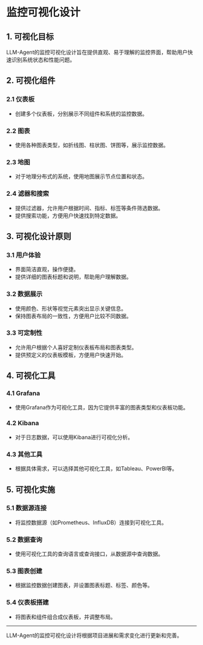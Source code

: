 # 监控可视化设计

## 1. 可视化目标

LLM-Agent的监控可视化设计旨在提供直观、易于理解的监控界面，帮助用户快速识别系统状态和性能问题。

## 2. 可视化组件

### 2.1 仪表板

- 创建多个仪表板，分别展示不同组件和系统的监控数据。

### 2.2 图表

- 使用各种图表类型，如折线图、柱状图、饼图等，展示监控数据。

### 2.3 地图

- 对于地理分布式的系统，使用地图展示节点位置和状态。

### 2.4 滤器和搜索

- 提供过滤器，允许用户根据时间、指标、标签等条件筛选数据。
- 提供搜索功能，方便用户快速找到特定数据。

## 3. 可视化设计原则

### 3.1 用户体验

- 界面简洁直观，操作便捷。
- 提供详细的图表标题和说明，帮助用户理解数据。

### 3.2 数据展示

- 使用颜色、形状等视觉元素突出显示关键信息。
- 保持图表布局的一致性，方便用户比较不同数据。

### 3.3 可定制性

- 允许用户根据个人喜好定制仪表板布局和图表类型。
- 提供预定义的仪表板模板，方便用户快速开始。

## 4. 可视化工具

### 4.1 Grafana

- 使用Grafana作为可视化工具，因为它提供丰富的图表类型和仪表板功能。

### 4.2 Kibana

- 对于日志数据，可以使用Kibana进行可视化分析。

### 4.3 其他工具

- 根据具体需求，可以选择其他可视化工具，如Tableau、PowerBI等。

## 5. 可视化实施

### 5.1 数据源连接

- 将监控数据源（如Prometheus、InfluxDB）连接到可视化工具。

### 5.2 数据查询

- 使用可视化工具的查询语言或查询接口，从数据源中查询数据。

### 5.3 图表创建

- 根据监控数据创建图表，并设置图表标题、标签、颜色等。

### 5.4 仪表板搭建

- 将图表和组件组合成仪表板，并调整布局。

---

LLM-Agent的监控可视化设计将根据项目进展和需求变化进行更新和完善。